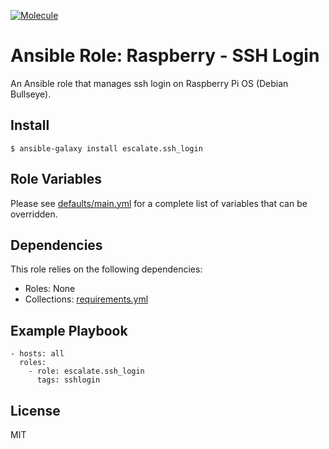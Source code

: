 [![Molecule](https://github.com/escalate/ansible-raspberry-ssh-login/actions/workflows/molecule.yml/badge.svg?branch=master&event=push)](https://github.com/escalate/ansible-raspberry-ssh-login/actions/workflows/molecule.yml)

# Ansible Role: Raspberry - SSH Login

An Ansible role that manages ssh login on Raspberry Pi OS (Debian Bullseye).

## Install

```
$ ansible-galaxy install escalate.ssh_login
```

## Role Variables

Please see [defaults/main.yml](https://github.com/escalate/ansible-raspberry-ssh-login/blob/master/defaults/main.yml) for a complete list of variables that can be overridden.

## Dependencies

This role relies on the following dependencies:

* Roles: None
* Collections: [requirements.yml](https://github.com/escalate/ansible-raspberry-ssh-login/blob/master/requirements.yml)

## Example Playbook

```
- hosts: all
  roles:
    - role: escalate.ssh_login
      tags: sshlogin
```

## License

MIT
